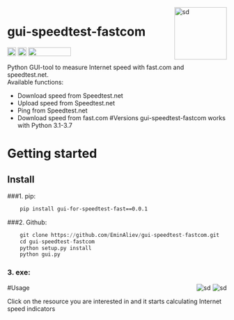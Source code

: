 <img src="https://cdn.worldvectorlogo.com/logos/speedtest.svg" height="120" style="float: right;margin: 0 0 5px 5px;" alt="sd">

# gui-speedtest-fastcom
<img src="https://i.imgur.com/HIRQAnY.png" height="20">
<img src="https://i.imgur.com/vaY5qo6.png" height="20">
<img src="https://camo.githubusercontent.com/04368c98c757402ea44603ae5e958eb96e5ccbb88b2cdfde069be7a3e2f5a93a/68747470733a2f2f696d672e736869656c64732e696f2f707970692f762f7370656564746573742d636c692e737667
" width="98" height="20">

Python GUI-tool to measure Internet speed with fast.com and speedtest.net. <br/>
Available functions: <br/>
 * Download speed from Speedtest.net
 * Upload speed from Speedtest.net
 * Ping from Speedtest.net
 * Download speed from fast.com
 #Versions
 gui-speedtest-fastcom works with Python 3.1-3.7
 
# Getting started
## Install
###1. pip:
```bash
    pip install gui-for-speedtest-fast==0.0.1
```
###2. Github:
```python
    git clone https://github.com/EminAliev/gui-speedtest-fastcom.git
    cd gui-speedtest-fastcom
    python setup.py install
    python gui.py
```
### 3. exe:

#Usage
<img src="https://i.ibb.co/6b9RBF3/1.png" style="float: right;margin: 0 0 5px 5px;" alt="sd">
<img src="https://i.ibb.co/bQMQ8P7/223.png" style="float: right;margin: 0 0 5px 5px;" alt="sd">

Click on the resource you are interested in and it starts calculating Internet speed indicators


